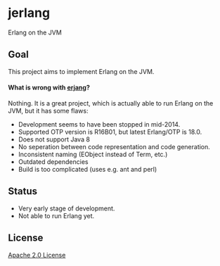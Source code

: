 # jerlang

Erlang on the JVM

## Goal

This project aims to implement Erlang on the JVM.

#### What is wrong with [erjang](https://github.com/trifork/erjang)?

Nothing.
It is a great project, which is actually able to run Erlang on the JVM, but it has some flaws:

* Development seems to have been stopped in mid-2014.
* Supported OTP version is R16B01, but latest Erlang/OTP is 18.0.
* Does not support Java 8
* No seperation between code representation and code generation.
* Inconsistent naming (EObject instead of Term, etc.)
* Outdated dependencies
* Build is too complicated (uses e.g. ant and perl)

## Status

* Very early stage of development.
* Not able to run Erlang yet.

## License

[Apache 2.0 License](LICENSE)
